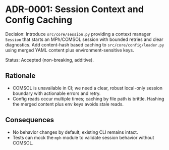 # ADR-0001: Session Context and Config Caching

Decision: Introduce `src/core/session.py` providing a context manager `Session` that starts an MPh/COMSOL session with bounded retries and clear diagnostics. Add content-hash based caching to `src/core/config/loader.py` using merged YAML content plus environment-sensitive keys.

Status: Accepted (non-breaking, additive).

## Rationale

- COMSOL is unavailable in CI; we need a clear, robust local-only session boundary with actionable errors and retry.
- Config reads occur multiple times; caching by file path is brittle. Hashing the merged content plus env keys avoids stale reads.

## Consequences

- No behavior changes by default; existing CLI remains intact.
- Tests can mock the `mph` module to validate session behavior without COMSOL.

